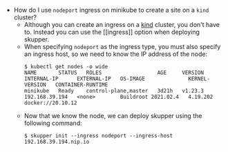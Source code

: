 - How do I use `nodeport` ingress on minikube to create a site on a `kind` cluster?
	- Although you can create an ingress on a [kind](https://kind.sigs.k8s.io/docs/user/ingress/) cluster, you don't have to. Instead you can use the [[ingress]] option when deploying skupper.
	- When specifying `nodeport` as the ingress type, you must also specify an ingress host, so we need to know the IP address of the node:
	  ```
	  $ kubectl get nodes -o wide
	  NAME       STATUS   ROLES                  AGE     VERSION   INTERNAL-IP      EXTERNAL-IP   OS-IMAGE              KERNEL-VERSION   CONTAINER-RUNTIME
	  minikube   Ready    control-plane,master   3d21h   v1.23.3   192.168.39.194   <none>        Buildroot 2021.02.4   4.19.202         docker://20.10.12
	  
	  ```
	- Now that we know the node, we can deploy skupper using the following command:
	  ```
	  $ skupper init --ingress nodeport --ingress-host 192.168.39.194.nip.io
	  ```